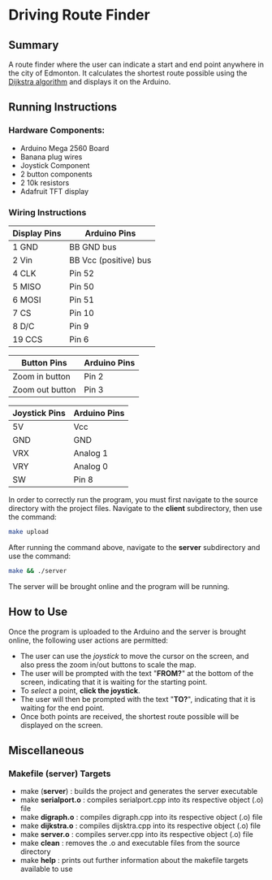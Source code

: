 # Driving Route Finder
## Summary
A route finder where the user can indicate a start and end point anywhere in the city of Edmonton. It calculates the shortest route possible using the [Dijkstra algorithm](https://en.wikipedia.org/wiki/Dijkstra%27s_algorithm "Dijkstra algorithm") and displays it on the Arduino.
## Running Instructions
### Hardware Components:
- Arduino Mega 2560 Board
- Banana plug wires
- Joystick Component
- 2 button components
- 2 10k resistors
- Adafruit TFT display
### Wiring Instructions
| Display Pins | Arduino Pins |
| ------------ | ------------ |
| 1 GND | BB GND bus|
| 2 Vin | BB Vcc (positive) bus |
| 4 CLK | Pin 52 |
| 5 MISO | Pin 50 |
| 6 MOSI | Pin 51 |
| 7 CS | Pin 10 |
| 8 D/C | Pin 9|
| 19 CCS | Pin 6 |

| Button Pins | Arduino Pins |
| ------------ | ------------ |
| Zoom in button | Pin 2 |
| Zoom out button | Pin 3 |

| Joystick Pins | Arduino Pins |
| ------------ | ------------ |
| 5V | Vcc |
| GND | GND |
| VRX | Analog 1 |
| VRY | Analog 0 |
| SW | Pin 8 |


In order to correctly run the program, you must first navigate to the source directory with the project files. Navigate to the **client** subdirectory, then use the command:
```bash
make upload
```
After running the command above, navigate to the **server** subdirectory and use the command:
```bash
make && ./server
```
The server will be brought online and the program will be running.
## How to Use
Once the program is uploaded to the Arduino and the server is brought online, the following user actions are permitted:
- The user can use the *joystick* to move the cursor on the screen, and also press the zoom in/out buttons to scale the map.
- The user will be prompted with the text "**FROM?**" at the bottom of the screen, indicating that it is waiting for the starting point.
- To *select* a point, **click the joystick**.
- The user will then be prompted with the text "**TO?**", indicating that it is waiting for the end point.
- Once both points are received, the shortest route possible will be displayed on the screen.

## Miscellaneous
### Makefile (server) Targets
- make (**server**) : builds the project and generates the server executable
- make **serialport.o** : compiles serialport.cpp into its respective object (.o) file
- make **digraph.o** : compiles digraph.cpp into its respective object (.o) file
- make **dijkstra.o** : compiles dijsktra.cpp into its respective object (.o) file
- make **server.o** : compiles server.cpp into its respective object (.o) file
- make **clean** : removes the .o and executable files from the source directory
- make **help** : prints out further information about the makefile targets available to use
